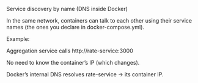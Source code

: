 Service discovery by name (DNS inside Docker)

In the same network, containers can talk to each other using their service names (the ones you declare in docker-compose.yml).

Example:

Aggregation service calls http://rate-service:3000

No need to know the container’s IP (which changes).

Docker’s internal DNS resolves rate-service → its container IP.
